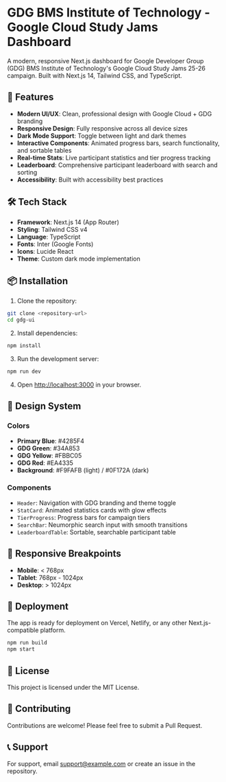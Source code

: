 # GDG BMS Institute of Technology - Google Cloud Study Jams Dashboard

A modern, responsive Next.js dashboard for Google Developer Group (GDG) BMS Institute of Technology's Google Cloud Study Jams 25-26 campaign. Built with Next.js 14, Tailwind CSS, and TypeScript.

## 🚀 Features

- **Modern UI/UX**: Clean, professional design with Google Cloud + GDG branding
- **Responsive Design**: Fully responsive across all device sizes
- **Dark Mode Support**: Toggle between light and dark themes
- **Interactive Components**: Animated progress bars, search functionality, and sortable tables
- **Real-time Stats**: Live participant statistics and tier progress tracking
- **Leaderboard**: Comprehensive participant leaderboard with search and sorting
- **Accessibility**: Built with accessibility best practices

## 🛠️ Tech Stack

- **Framework**: Next.js 14 (App Router)
- **Styling**: Tailwind CSS v4
- **Language**: TypeScript
- **Fonts**: Inter (Google Fonts)
- **Icons**: Lucide React
- **Theme**: Custom dark mode implementation

## 📦 Installation

1. Clone the repository:
```bash
git clone <repository-url>
cd gdg-ui
```

2. Install dependencies:
```bash
npm install
```

3. Run the development server:
```bash
npm run dev
```

4. Open [http://localhost:3000](http://localhost:3000) in your browser.

## 🎨 Design System

### Colors
- **Primary Blue**: #4285F4
- **GDG Green**: #34A853
- **GDG Yellow**: #FBBC05
- **GDG Red**: #EA4335
- **Background**: #F9FAFB (light) / #0F172A (dark)

### Components
- `Header`: Navigation with GDG branding and theme toggle
- `StatCard`: Animated statistics cards with glow effects
- `TierProgress`: Progress bars for campaign tiers
- `SearchBar`: Neumorphic search input with smooth transitions
- `LeaderboardTable`: Sortable, searchable participant table

## 📱 Responsive Breakpoints

- **Mobile**: < 768px
- **Tablet**: 768px - 1024px
- **Desktop**: > 1024px

## 🚀 Deployment

The app is ready for deployment on Vercel, Netlify, or any other Next.js-compatible platform.

```bash
npm run build
npm start
```

## 📄 License

This project is licensed under the MIT License.

## 🤝 Contributing

Contributions are welcome! Please feel free to submit a Pull Request.

## 📞 Support

For support, email support@example.com or create an issue in the repository.
